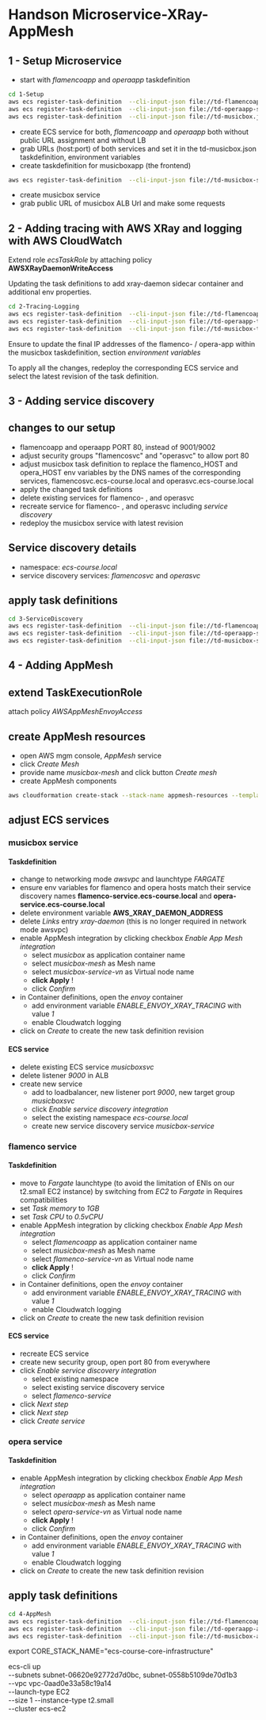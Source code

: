 # Handson Microservice-XRay-AppMesh

## 1 - Setup Microservice

* start with _flamencoapp_ and _operaapp_ taskdefinition

```bash
cd 1-Setup
aws ecs register-task-definition  --cli-input-json file://td-flamencoapp-setup.json --region us-west-2
aws ecs register-task-definition  --cli-input-json file://td-operaapp-setup.json --region us-west-2
aws ecs register-task-definition  --cli-input-json file://td-musicbox.json --region us-west-2
```

* create ECS service for both, _flamencoapp_ and _operaapp_ both without public URL assignment and without LB
* grab URLs (host:port) of both services and set it in the td-musicbox.json taskdefinition, environment variables
* create taskdefinition for musicboxapp (the frontend)

```bash
aws ecs register-task-definition  --cli-input-json file://td-musicbox-setup.json --region us-west-2
```

* create musicbox service
* grab public URL of musicbox ALB Url and make some requests

## 2 - Adding tracing with AWS XRay and logging with AWS CloudWatch

Extend role _ecsTaskRole_ by attaching policy **AWSXRayDaemonWriteAccess**

Updating the task definitions to add xray-daemon sidecar container and additional env properties.  

```bash
cd 2-Tracing-Logging
aws ecs register-task-definition  --cli-input-json file://td-flamencoapp-tracing.json --region us-west-2
aws ecs register-task-definition  --cli-input-json file://td-operaapp-tracing.json --region us-west-2
aws ecs register-task-definition  --cli-input-json file://td-musicbox-tracing.json --region us-west-2
```

Ensure to update the final IP addresses of the flamenco- / opera-app within the musicbox taskdefinition, section _environment variables_

To apply all the changes, redeploy the corresponding ECS service and select the latest revision of the task definition.

## 3 - Adding service discovery

## changes to our setup

- flamencoapp and operaapp PORT 80, instead of 9001/9002
- adjust security groups "flamencosvc" and "operasvc" to allow port 80
- adjust musicbox task definition to replace the flamenco_HOST and opera_HOST env variables by the DNS names of the corresponding services, flamencosvc.ecs-course.local and operasvc.ecs-course.local
- apply the changed task definitions
- delete existing services for flamenco- , and operasvc
- recreate service for flamenco- , and operasvc including _service discovery_
- redeploy the musicbox service with latest revision

##  Service discovery details

- namespace: _ecs-course.local_
- service discovery services: _flamencosvc_ and _operasvc_

## apply task definitions

```bash
cd 3-ServiceDiscovery
aws ecs register-task-definition  --cli-input-json file://td-flamencoapp-servicediscovery.json --region us-west-2
aws ecs register-task-definition  --cli-input-json file://td-operaapp-servicediscovery.json --region us-west-2
aws ecs register-task-definition  --cli-input-json file://td-musicbox-servicediscovery.json --region us-west-2
```

## 4 - Adding AppMesh

## extend TaskExecutionRole
attach policy _AWSAppMeshEnvoyAccess_

## create AppMesh resources

* open AWS mgm console, _AppMesh_ service
* click _Create Mesh_
* provide name _musicbox-mesh_ and click button _Create mesh_
* create AppMesh components

```bash
aws cloudformation create-stack --stack-name appmesh-resources --template-body file://./mesh-resources.yaml
```

## adjust ECS services

### musicbox service

#### Taskdefinition

* change to networking mode _awsvpc_ and launchtype _FARGATE_
* ensure env variables for flamenco and opera hosts match their service discovery names **flamenco-service.ecs-course.local** and **opera-service.ecs-course.local**
* delete environment variable **AWS_XRAY_DAEMON_ADDRESS**
* delete _Links_ entry _xray-daemon_ (this is no longer required in network mode awsvpc)
* enable AppMesh integration by clicking checkbox _Enable App Mesh integration_
  * select _musicbox_ as application container name
  * select _musicbox-mesh_ as Mesh name
  * select _musicbox-service-vn_ as Virtual node name
  * **click Apply** !
  * click _Confirm_
* in Container definitions, open the _envoy_ container
  * add environment  variable _ENABLE_ENVOY_XRAY_TRACING_ with value _1_
  * enable Cloudwatch logging
* click on _Create_ to create the new task definition revision

#### ECS service

* delete existing ECS service _musicboxsvc_
* delete listener _9000_ in ALB
* create new service
  * add to loadbalancer, new listener port _9000_, new target group _musicboxsvc_
  * click _Enable service discovery integration_
  * select the existing namespace _ecs-course.local_
  * create new service discovery service _musicbox-service_


### flamenco service

#### Taskdefinition

* move to _Fargate_ launchtype (to avoid the limitation of ENIs on our t2.small EC2 instance) by switching from _EC2_ to _Fargate_ in Requires compatibilities
* set _Task memory_ to _1GB_
* set _Task CPU_ to _0.5vCPU_
* enable AppMesh integration by clicking checkbox _Enable App Mesh integration_
  * select _flamencoapp_ as application container name
  * select _musicbox-mesh_ as Mesh name
  * select _flamenco-service-vn_ as Virtual node name
  * **click Apply** !
  * click _Confirm_
* in Container definitions, open the _envoy_ container
  * add environment  variable _ENABLE_ENVOY_XRAY_TRACING_ with value _1_
  * enable Cloudwatch logging
* click on _Create_ to create the new task definition revision

#### ECS service
* recreate ECS service
* create new security group, open port 80 from everywhere
* click _Enable service discovery integration_
  * select existing namespace
  * select existing service discovery service
  * select _flamenco-service_
* click _Next step_
* click _Next step_
* click _Create service_

### opera service

#### Taskdefinition

* enable AppMesh integration by clicking checkbox _Enable App Mesh integration_
  * select _operaapp_ as application container name
  * select _musicbox-mesh_ as Mesh name
  * select _opera-service-vn_ as Virtual node name
  * **click Apply** !
  * click _Confirm_
* in Container definitions, open the _envoy_ container
  * add environment  variable _ENABLE_ENVOY_XRAY_TRACING_ with value _1_
  * enable Cloudwatch logging
* click on _Create_ to create the new task definition revision


## apply task definitions

```bash
cd 4-AppMesh
aws ecs register-task-definition  --cli-input-json file://td-flamencoapp-appmesh.json --region us-west-2
aws ecs register-task-definition  --cli-input-json file://td-operaapp-appmesh.json --region us-west-2
aws ecs register-task-definition  --cli-input-json file://td-musicbox-appmesh.json --region us-west-2
```


export CORE_STACK_NAME="ecs-course-core-infrastructure" 


ecs-cli up \
--subnets subnet-06620e92772d7d0bc, subnet-0558b5109de70d1b3 \
--vpc vpc-0aad0e33a58c19a14 \
--launch-type EC2 \
--size 1
--instance-type t2.small \
--cluster ecs-ec2